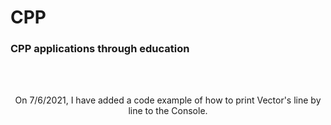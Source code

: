 # CPP
<h3>CPP applications through education</h3>
<br>
</hr>
<br>
<center>
  <article>
    <p>
      On 7/6/2021, I have added a code example of how to print Vector's line by line to the Console.
    </p>
  </article>
</center>
  
